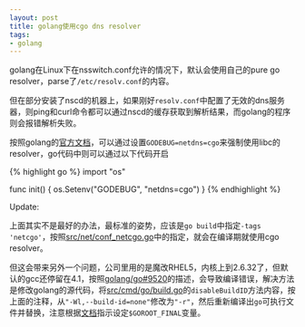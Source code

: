 ```yaml
---
layout: post
title: golang使用cgo dns resolver
tags:
- golang
---
```

golang在Linux下在nsswitch.conf允许的情况下，默认会使用自己的pure go resolver，parse了`/etc/resolv.conf`的内容。

但在部分安装了nscd的机器上，如果刚好`resolv.conf`中配置了无效的dns服务器，则ping和curl命令都可以通过nscd的缓存获取到解析结果，而golang的程序则会报错解析失败。

按照golang的[官方文档](https://golang.org/pkg/net/#hdr-Name_Resolution)，可以通过设置`GODEBUG=netdns=cgo`来强制使用libc的resolver，go代码中则可以通过以下代码开启

{% highlight go %}
import "os"

func init() {
	os.Setenv("GODEBUG", "netdns=cgo")
}
{% endhighlight %}

Update:

上面其实不是最好的办法，最标准的姿势，应该是`go build`中指定`-tags 'netcgo'`，按照[src/net/conf_netcgo.go](https://golang.org/src/net/conf_netcgo.go)中的指定，就会在编译期就使用cgo resolver。

但这会带来另外一个问题，公司里用的是魔改RHEL5，内核上到2.6.32了，但默认的gcc还停留在4.1，按照[golang/go#9520](https://github.com/golang/go/issues/9520)的描述，会导致编译错误，解决方法是修改golang的源代码，将[src/cmd/go/build.go](https://golang.org/src/cmd/go/build.go#L3630)的`disableBuildID`方法内容，按上面的注释，从`"-Wl,--build-id=none"`修改为`"-r"`，然后重新编译出`go`可执行文件并替换，注意根据[文档](https://golang.org/doc/install/source#environment)指示设定`$GOROOT_FINAL`变量。
